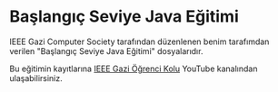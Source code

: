# Başlangıç Seviye Java Eğitimi

IEEE Gazi Computer Society tarafından düzenlenen benim tarafımdan verilen "Başlangıç Seviye Java Eğitimi" dosyalarıdır.

Bu eğitimin kayıtlarına [IEEE Gazi Öğrenci Kolu](https://www.youtube.com/channel/UCNkeS-ySJAxN3jwUO5Y_zPA) YouTube kanalından ulaşabilirsiniz.

